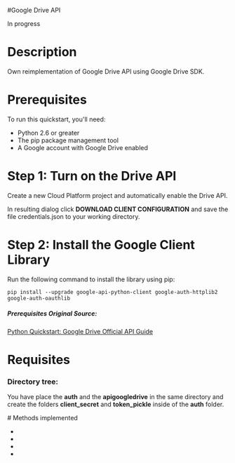 #Google Drive API

In progress


# Description
Own reimplementation of Google Drive API using Google Drive SDK.


# Prerequisites

To run this quickstart, you'll need:

   - Python 2.6 or greater <br>
   - The pip package management tool<br>
   - A Google account with Google Drive enabled<br>


# Step 1: Turn on the Drive API
Create a new Cloud Platform project and automatically enable the Drive API.

In resulting dialog click <b>DOWNLOAD CLIENT CONFIGURATION</b> and save the file credentials.json to your working directory. 


# Step 2: Install the Google Client Library

Run the following command to install the library using pip:

    pip install --upgrade google-api-python-client google-auth-httplib2 google-auth-oauthlib



##### Prerequisites Original Source:
[Python Quickstart: Google Drive Official API Guide](https://developers.google.com/drive/api/v3/quickstart/python?pli=1)


# Requisites

### Directory tree:

You have place the <b>auth</b> and the <b>apigoogledrive</b> in the same directory
and create the folders <b> client_secret</b> and <b>token_pickle</b> inside of
the <b>auth</b> folder.

<blockquote class="imgur-embed-pub" lang="en" data-id="kUrPO9V"><a href="//imgur.com/kUrPO9V"></a></blockquote><script async src="//s.imgur.com/min/embed.js" charset="utf-8"></script>
# Methods implemented

- 
- 
- 
- 






